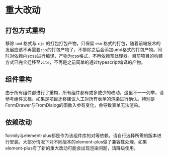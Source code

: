 # 重大改动

## 打包方式重构

移除 `umd` 格式与 `cjs` 的打包打包产物，只保留 `esm` 格式的打包，随着前端技术的发展应该不再需要`cjs`的打包产物了，不排除之后会添加umd格式的打包产物。同时对依赖内scss进行编译，产物为css格式，不再依赖预处理器。目前项目的构建方式已完全迁移至`vite`，不再是之前简单的通过typescript编译的产物。

## 组件重构

由于所有组件都进行了重构，所有组件都有或多或少的改动，这里不一一列举，请参考组件文档，如果是项目迁移建议人工对所有表单的渲染进行确认。特别是FormDrawer与FromDialog的函数入参有变化，会导致表单无法渲染。

## 依赖改动

formily与element-plus都是作为该组件库的对等依赖，请自行选择所需的版本进行安装。大部分情况下对不同版本的element-plus做了兼容性处理，如果element-plus有了新的重大改动可能会出现渲染问题，请降级使用。
